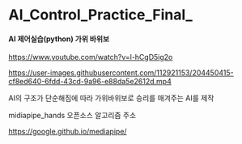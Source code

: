 # AI_Control_Practice_Final_


#### AI 제어실습(python) 가위 바위보
https://www.youtube.com/watch?v=l-hCgD5ig2o



https://user-images.githubusercontent.com/112921153/204450415-cf8ed640-6fdd-43cd-9a96-e88da5e2612d.mp4

AI의 구조가 단순해짐에 따라 가위바위보로 승리를 매겨주는 AI를 제작

midiapipe_hands 오픈소스 알고리즘 주소

https://google.github.io/mediapipe/
